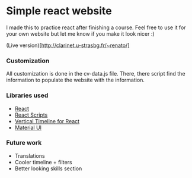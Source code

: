 # Simple react website

I made this to practice react after finishing a course.
Feel free to use it for your own website but let me know if you make it look nicer :)

(Live version)[http://clarinet.u-strasbg.fr/~renato/]

### Customization
All customization is done in the cv-data.js file. There, there script find the information to populate the website with the information.


### Libraries used
- [React](https://reactjs.org/)
- [React Scripts](https://github.com/facebook/create-react-app)
- [Vertical Timeline for React](https://github.com/veysiyildiz/vertical-timeline-component-for-react)
- [Material UI](https://material-ui.com)

### Future work
- Translations
- Cooler timeline + filters
- Better looking skills section
